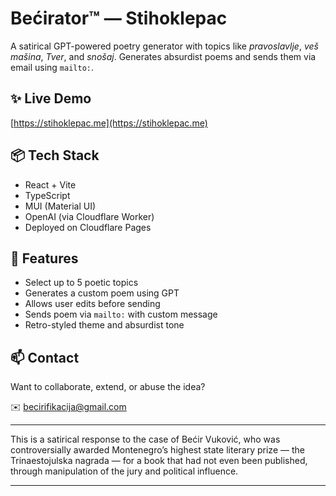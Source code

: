 # Bećirator™ — Stihoklepac

A satirical GPT-powered poetry generator with topics like _pravoslavlje_, _veš mašina_, _Tver_, and _snošaj_. Generates absurdist poems and sends them via email using `mailto:`.

## ✨ Live Demo

[https://stihoklepac.me](https://stihoklepac.me)

## 📦 Tech Stack

- React + Vite
- TypeScript
- MUI (Material UI)
- OpenAI (via Cloudflare Worker)
- Deployed on Cloudflare Pages

## 🧠 Features

- Select up to 5 poetic topics
- Generates a custom poem using GPT
- Allows user edits before sending
- Sends poem via `mailto:` with custom message
- Retro-styled theme and absurdist tone

## 📫 Contact

Want to collaborate, extend, or abuse the idea?

✉️ becirifikacija@gmail.com

---

This is a satirical response to the case of Bećir Vuković, who was controversially awarded Montenegro’s highest state literary prize — the Trinaestojulska nagrada — for a book that had not even been published, through manipulation of the jury and political influence.

---
